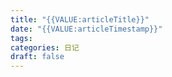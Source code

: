```yaml
---
title: "{{VALUE:articleTitle}}"
date: "{{VALUE:articleTimestamp}}"
tags: 
categories: 日记
draft: false
---
```

